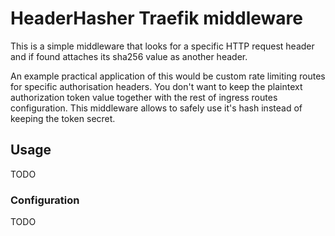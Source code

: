 
# HeaderHasher Traefik middleware

This is a simple middleware that looks for a specific HTTP request header and if found attaches its sha256 value as another header. 

An example practical application of this would be custom rate limiting routes for specific authorisation headers. You don't want to keep the plaintext
authorization token value together with the rest of ingress routes configuration. This middleware allows to safely use it's hash instead of keeping the token secret.

## Usage

TODO

### Configuration

TODO

